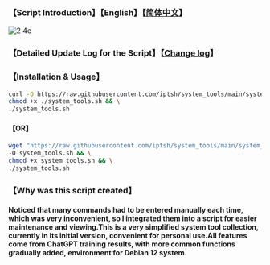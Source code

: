 ### 【Script Introduction】【English】【[简体中文](./README.zh-cn.md)】

![2 4e](https://github.com/user-attachments/assets/6565ba17-282e-4312-b3bf-ad11adfc1225)

### 【Detailed Update Log for the Script】【[Change log](./Change_log.md)】
### 【Installation & Usage】
```bash
curl -O https://raw.githubusercontent.com/iptsh/system_tools/main/system_tools.sh && \
chmod +x ./system_tools.sh && \
./system_tools.sh
```
#### 【OR】
```bash
wget "https://raw.githubusercontent.com/iptsh/system_tools/main/system_tools.sh?$(date +%s)" \
-O system_tools.sh && \
chmod +x system_tools.sh && \
./system_tools.sh
```
### 【Why was this script created】
#### Noticed that many commands had to be entered manually each time, which was very inconvenient, so I integrated them into a script for easier maintenance and viewing.This is a very simplified system tool collection, currently in its initial version, convenient for personal use.All features come from ChatGPT training results, with more common functions gradually added, environment for Debian 12 system.
